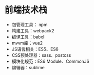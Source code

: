 # 前端技术栈

+ 包管理工具： npm
+ 构建工具：webpack2
+ 编译工具：babel
+ mvvm库：vue2
+ JS语言相关：ES5、ES6
+ CSS预处理器：sass、postcss
+ 模块化规范：ES6 Module、CommonJS
+ 编辑器：sublime
